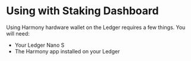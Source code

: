 # Using with Staking Dashboard

Using Harmony hardware wallet on the Ledger requires a few things. You will need:

* Your Ledger Nano S
* The Harmony app installed on your Ledger


